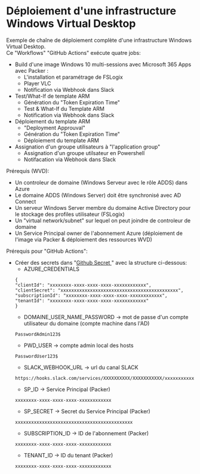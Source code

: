 # Déploiement d'une infrastructure Windows Virtual Desktop<br/>

Exemple de chaîne de déploiement complète d'une infrastructure Windows Virtual Desktop.<br/>
Ce "Workflows" "GitHub Actions" exécute quatre jobs:<br/>
- Build d'une image Windows 10 multi-sessions avec Microsoft 365 Apps  avec Packer :
    - L'installation et paramétrage de FSLogix
    - Player VLC
    - Notification via Webhook dans Slack 
- Test/What-If de template ARM
    - Génération du "Token Expiration Time"
    - Test & What-If du Template ARM
    - Notification via Webhook dans Slack 
- Déploiement du template ARM
    - "Deployment Approuval"
    - Génération du "Token Expiration Time"
    - Déploiement du template ARM
- Assignation d'un groupe utilisateurs à "l'application group"
    - Assignation d'un groupe utilsateur en Powershell
    - Notifacation via Webhook dans Slack

Prérequis (WVD):<br/>
- Un controleur de domaine (Windows Serveur avec le rôle ADDS) dans Azure
- Le domaine ADDS (Windows Server) doit être synchronisé avec AD Connect
- Un serveur Windows Server membre du domaine Active Directory pour le stockage des profiles utilisateur (FSLogix)
- Un "virtual network/subnet" sur lequel on peut joindre de controleur de domaine
- Un Service Principal owner de l'abonnement Azure (déploiement de l'image via Packer & déploiement des ressources WVD)

Prérequis pour "GitHub Actions":<br/>
- Créer des secrets dans "<a href="https://docs.github.com/en/actions/reference/encrypted-secrets#creating-encrypted-secrets-for-a-repository">Github Secret </a>" avec la structure ci-dessous:
    - AZURE_CREDENTIALS
    ```
  {
    "clientId": "xxxxxxxx-xxxx-xxxx-xxxx-xxxxxxxxxxxx",
    "clientSecret": "xxxxxxxxxxxxxxxxxxxxxxxxxxxxxxxxxxxxxxxxxxxx",
    "subscriptionId": "xxxxxxxx-xxxx-xxxx-xxxx-xxxxxxxxxxxx",
    "tenantId": "xxxxxxxx-xxxx-xxxx-xxxx-xxxxxxxxxxxx"
  }
    ```
    - DOMAINE_USER_NAME_PASSWORD -> mot de passe d'un compte utilisateur du domaine (compte machine dans l'AD)
    ```
    PasswordAdmin123$
    ```
    - PWD_USER -> compte admin local des hosts
    ```
    PasswordUser123$
    ```   
    - SLACK_WEBHOOK_URL -> url du canal SLACK
    ```
    https://hooks.slack.com/services/XXXXXXXXXX/XXXXXXXXXXX/xxxxxxxxxxxxxxxxxx
    ```
    - SP_ID -> Service Principal (Packer)
    ```
    xxxxxxxx-xxxx-xxxx-xxxx-xxxxxxxxxxxx
    ```
    - SP_SECRET -> Secret du Service Principal (Packer)
    ```
    xxxxxxxxxxxxxxxxxxxxxxxxxxxxxxxxxxxxxxxxxxxx
    ```
    - SUBSCRIPTION_ID -> ID de l'abonnement (Packer)
    ```
    xxxxxxxx-xxxx-xxxx-xxxx-xxxxxxxxxxxx
    ```
    - TENANT_ID -> ID du tenant (Packer)
    ```
    xxxxxxxx-xxxx-xxxx-xxxx-xxxxxxxxxxxx
    ```
